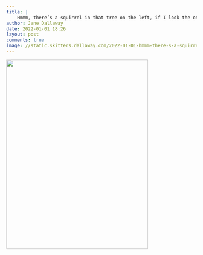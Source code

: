 ```yaml
---
title: |
    Hmmm, there’s a squirrel in that tree on the left, if I look the other way maybe it won’t see me 🤔🤞
author: Jane Dallaway
date: 2022-01-01 18:26
layout: post
comments: true
image: //static.skitters.dallaway.com/2022-01-01-hmmm-there-s-a-squirrel-in-that-tree-on-the-left-if-i-look-the-other-way-maybe-it-won-t-see-me-thinking-crossed-fingers-fullsize-0.jpeg
---
```


<a href="//static.skitters.dallaway.com/2022-01-01-hmmm-there-s-a-squirrel-in-that-tree-on-the-left-if-i-look-the-other-way-maybe-it-won-t-see-me-thinking-crossed-fingers-fullsize-0.jpeg"><img src="//static.skitters.dallaway.com/2022-01-01-hmmm-there-s-a-squirrel-in-that-tree-on-the-left-if-i-look-the-other-way-maybe-it-won-t-see-me-thinking-crossed-fingers-thumb-0.jpeg" width="375" height="500"></a>



